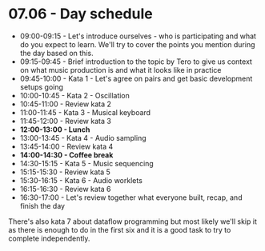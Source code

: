 # 07.06 - Day schedule

* 09:00-09:15 - Let's introduce ourselves - who is participating and what do you expect to learn. We'll try to cover the points you mention during the day based on this.
* 09:15-09:45 - Brief introduction to the topic by Tero to give us context on what music production is and what it looks like in practice
* 09:45-10:00 - Kata 1 - Let's agree on pairs and get basic development setups going
* 10:00-10:45 - Kata 2 - Oscillation
* 10:45-11:00 - Review kata 2
* 11:00-11:45 - Kata 3 - Musical keyboard
* 11:45-12:00 - Review kata 3
* **12:00-13:00 - Lunch**
* 13:00-13:45 - Kata 4 - Audio sampling
* 13:45-14:00 - Review kata 4
* **14:00-14:30 - Coffee break**
* 14:30-15:15 - Kata 5 - Music sequencing
* 15:15-15:30 - Review kata 5
* 15:30-16:15 - Kata 6 - Audio worklets
* 16:15-16:30 - Review kata 6
* 16:30-17:00 - Let's review together what everyone built, recap, and finish the day

There's also kata 7 about dataflow programming but most likely we'll skip it as there is enough to do in the first six and it is a good task to try to complete independently.
